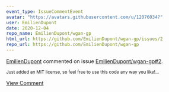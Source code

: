 ```yaml
---
event_type: IssueCommentEvent
avatar: "https://avatars.githubusercontent.com/u/12076034?"
user: EmilienDupont
date: 2020-12-04
repo_name: EmilienDupont/wgan-gp
html_url: https://github.com/EmilienDupont/wgan-gp/issues/2
repo_url: https://github.com/EmilienDupont/wgan-gp
---
```


<a href='https://github.com/EmilienDupont' target='_blank'>EmilienDupont</a> commented on issue <a href='https://github.com/EmilienDupont/wgan-gp/issues/2' target='_blank'>EmilienDupont/wgan-gp#2</a>.

<small>Just added an MIT license, so feel free to use this code any way you like!...</small>

<a href='https://github.com/EmilienDupont/wgan-gp/issues/2' target='_blank'>View Comment</a>